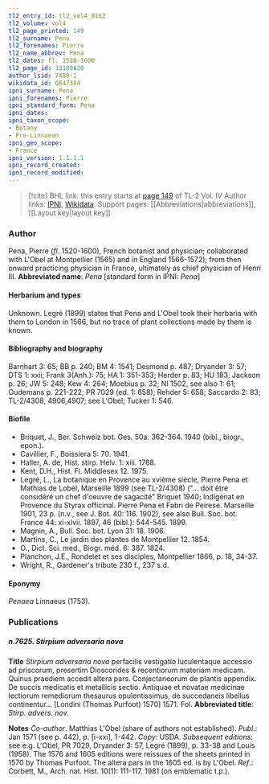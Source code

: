 ```yaml
---
tl2_entry_id: tl2_vol4_0162
tl2_volume: vol4
tl2_page_printed: 149
tl2_surname: Pena
tl2_forenames: Pierre
tl2_name_abbrev: Pena
tl2_dates: fl. 1520-1600
tl2_page_id: 33189620
author_lsid: 7480-1
wikidata_id: Q647384
ipni_surname: Pena
ipni_forenames: Pierre
ipni_standard_form: Pena
ipni_dates: 
ipni_taxon_scope: 
- Botany
- Pre-Linnaean
ipni_geo_scope: 
- France
ipni_version: 1.1.1.1
ipni_record_created: 
ipni_record_modified:
---
```


> [!cite] BHL link: this entry starts at [page 149](https://www.biodiversitylibrary.org/page/33189620) of TL-2 Vol. IV
> Author links: [IPNI](https://www.ipni.org/a/7480-1), [Wikidata](https://www.wikidata.org/wiki/Q647384). Support pages: [[Abbreviations|abbreviations]], [[Layout key|layout key]]

### Author

Pena, Pierre (*fl*. 1520-1600), French botanist and physician; collaborated with L'Obel at Montpellier (1565) and in England 1566-1572); from then onward practicing physician in France, ultimately as chief physician of Henri III. 
**Abbreviated name**: *Pena* \[standard form in IPNI: *Pena*\]

#### Herbarium and types

Unknown. Legré (1899) states that Pena and L'Obel took their herbaria with them to London in 1566, but no trace of plant collections made by them is known.

#### Bibliography and biography

Barnhart 3: 65; BB p. 240; BM 4: 1541; Desmond p. 487; Dryander 3: 57; DTS 1: xxii; Frank 3(Anh.): 75; HA 1: 351-353; Herder p. 83; HU 183; Jackson p. 26; JW 5: 248; Kew 4: 264; Moebius p. 32; NI 1502, see also 1: 61; Oudemans p. 221-222; PR 7029 (ed. 1: 658); Rehder 5: 658; Saccardo 2: 83; TL-2/4308, 4906,4907; see L'Obel; Tucker 1: 546.

#### Biofile

- Briquet, J., Ber. Schweiz bot. Ges. 50a: 362-364. 1940 (bibl., biogr., epon.).
- Cavillier, F., Boissiera 5: 70. 1941.
- Haller, A. de, Hist. stirp. Helv. 1: xiii. 1768.
- Kent, D.H., Hist. Fl. Middlesex 12. 1975.
- Legré, L., La botanique en Provence au xvième siècle, Pierre Pena et Mathias de Lobel, Marseille 1899 (see TL-2/4308) ("... doit être considéré un chef d'oeuvre de sagacité" Briquet 1940; Indigénat en Provence du Styrax officinal. Pierre Pena et Fabri de Peirese. Marseille 1901, 23 p. (n.v., see J. Bot. 40: 116. 1902), see also Bull. Soc. bot. France 44: xi-xlvii. 1897, 46 (bibl.): 544-545. 1899.
- Magnin, A., Bull. Soc. bot. Lyon 31: 18. 1906.
- Martins, C., Le jardin des plantes de Montpellier 12. 1854.
- O., Dict. Sci. med., Biogr. méd. 6: 387. 1824.
- Planchon, J.E., Rondelet et ses disciples, Montpellier 1866, p. 18, 34-37.
- Wright, R., Gardener's tribute 230 f., 237 s.d.

#### Eponymy

*Penaea* Linnaeus (1753).

### Publications

##### n.7625. Stirpium adversaria nova

**Title**
*Stirpium adversaria nova* perfacilis vestigatio luculentaque accessio ad priscorum, presertim Dioscorides & recentiorum materiam medicam. Quinus praediem accedit altera pars. Conjectaneorum de plantis appendix. De succis medicatis et metallicis sectio. Antiquae et novatae medicinae lectiorum remediorum thesaurus opulentissimus, de succedaneis libellus continentur... \[Londini (Thomas Purfoot) 1570\] 1571. Fol.
**Abbreviated title**: *Stirp. advers. nov.*

**Notes**
*Co-author*. Matthias L'Obel (share of authors not established).
*Publ*.: Jan 1571 (see p. 442), p. \[i-xxi\], 1-442. *Copy*: USDA.
*Subsequent editions*: see e.g. L'Obel, PR 7029, Dryander 3: 57, Legré (1899), p. 33-38 and Louis (1958). The 1576 and 1605 editions were reissues of the sheets printed in 1570 by Thomas Purfoot. The altera pars in the 1605 ed. is by L'Obel.
*Ref*.: Corbett, M., Arch. nat. Hist. 10(1): 111-117. 1981 (on emblematic t.p.).

